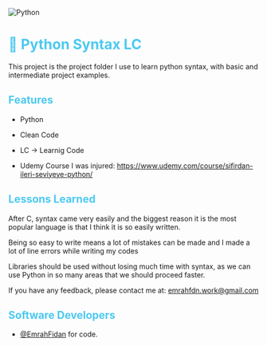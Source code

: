 
![Python](https://img.shields.io/badge/Language-Python-yellow.svg)



<h1 style="color: #4cc9f0;">🐍  Python Syntax LC </h1>


This project is the project folder I use to learn python syntax, with basic and intermediate project examples.


<h2 style="color: #4cc9f0;"> Features </h1>


- Python

- Clean Code
- LC -> Learnig Code 
- Udemy Course I was injured: https://www.udemy.com/course/sifirdan-ileri-seviyeye-python/


<h2 style="color: #4cc9f0;"> Lessons Learned </h1>

After C, syntax came very easily and the biggest reason it is the most popular language is that I think it is so easily written.

Being so easy to write means a lot of mistakes can be made and I made a lot of line errors while writing my codes

Libraries should be used without losing much time with syntax, as we can use Python in so many areas that we should proceed faster.


If you have any feedback, please contact me at: emrahfdn.work@gmail.com

  
<h2 style="color: #4cc9f0;"> Software Developers </h1>

- [@EmrahFidan](https://github.com/EmrahFidan)  for code.

  